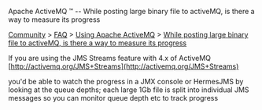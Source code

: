 Apache ActiveMQ ™ -- While posting large binary file to activeMQ, is there a way to measure its progress 

[Community](community.html) > [FAQ](faq.html) > [Using Apache ActiveMQ](using-apache-activemq.html) > [While posting large binary file to activeMQ, is there a way to measure its progress](while-posting-large-binary-file-to-activemq-is-there-a-way-to-measure-its-progress.html)


If you are using the JMS Streams feature with 4.x of ActiveMQ  
[http://activemq.org/JMS+Streams](http://activemq.org/JMS+Streams)

you'd be able to watch the progress in a JMX console or HermesJMS by looking at the queue depths; each large 1Gb file is split into individual JMS messages so you can monitor queue depth etc to track progress

